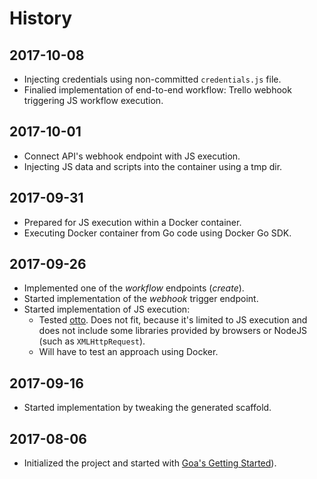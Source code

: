 # History

## 2017-10-08

- Injecting credentials using non-committed `credentials.js`
  file.
- Finalied implementation of end-to-end workflow: Trello
  webhook triggering JS workflow execution.

## 2017-10-01

- Connect API's webhook endpoint with JS execution.
- Injecting JS data and scripts into the container using
  a tmp dir.

## 2017-09-31

- Prepared for JS execution within a Docker container.
- Executing Docker container from Go code using Docker
  Go SDK.

## 2017-09-26

- Implemented one of the _workflow_ endpoints (_create_).
- Started implementation of the _webhook_ trigger endpoint.
- Started implementation of JS execution:
  - Tested [otto](https://github.com/robertkrimen/otto). Does not fit, because it's limited to JS execution and does not include some libraries provided by browsers or NodeJS (such as `XMLHttpRequest`).
  - Will have to test an approach using Docker.

## 2017-09-16

- Started implementation by tweaking the generated scaffold.

## 2017-08-06

- Initialized the project and started with [Goa's Getting Started](https://goa.design/learn/guide/)).
